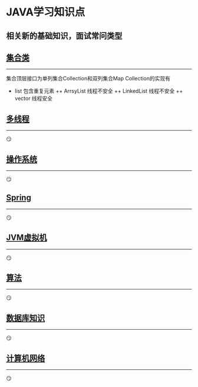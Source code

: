 # JAVA学习知识点
相关新的基础知识，面试常问类型
--------
## [集合类](/集合类.md)
****************
集合顶层接口为单列集合Collection和双列集合Map
Collection的实现有
+ list 包含重复元素
++ ArrsyList 线程不安全
++ LinkedList 线程不安全
++ vector 线程安全
## [多线程](/多线程.md)
****************
:smirk:
## [操作系统](/操作系统.md)
****************
:smirk:
## [Spring](/Spring.md)
****************
:smirk:
## [JVM虚拟机](/虚拟机.md)
****************
 :smirk:
## [算法](/算法.md) 
****************
:smirk:
## [数据库知识](/数据库.md) 
****************
:smirk:
## [计算机网络](/计算机网络.md)
****************
:smirk:
